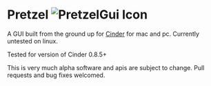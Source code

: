 Pretzel ![PretzelGui Icon](https://raw.githubusercontent.com/cwhitney/PretzelGui/master/icon_48.png)
========

A GUI built from the ground up for [Cinder](http://libcinder.org) for mac and pc. Currently untested on linux.

Tested for version of Cinder 0.8.5+

This is very much alpha software and apis are subject to change. Pull requests and bug fixes welcomed.
